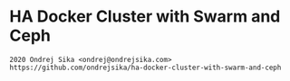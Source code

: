 # HA Docker Cluster with Swarm and Ceph

    2020 Ondrej Sika <ondrej@ondrejsika.com>
    https://github.com/ondrejsika/ha-docker-cluster-with-swarm-and-ceph

